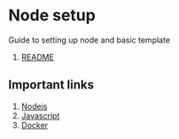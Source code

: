 # Node setup
Guide to setting up node and basic template

1. [README](README.md)

## Important links

1. [Nodejs](https://nodejs.org/en/)
1. [Javascript](javascript.md#types)
1. [Docker](docker.md)